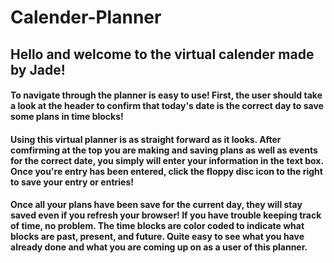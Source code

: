 # Calender-Planner

## Hello and welcome to the virtual calender made by Jade!


#### To navigate through the planner is easy to use! First, the user should take a look at the header to confirm that today's date is the correct day to save some plans in time blocks!

#### Using this virtual planner is as straight forward as it looks. After comfirming at the top you are making and saving plans as well as events for the correct date, you simply will enter your information in the text box. Once you're entry has been entered, click the floppy disc icon to the right to save your entry or entries!

#### Once all your plans have been save for the current day, they will stay saved even if you refresh your browser! If you have trouble keeping track of time, no problem. The time blocks are color coded to indicate what blocks are past, present, and future. Quite easy to see what you have already done and what you are coming up on as a user of this planner.

![]()




